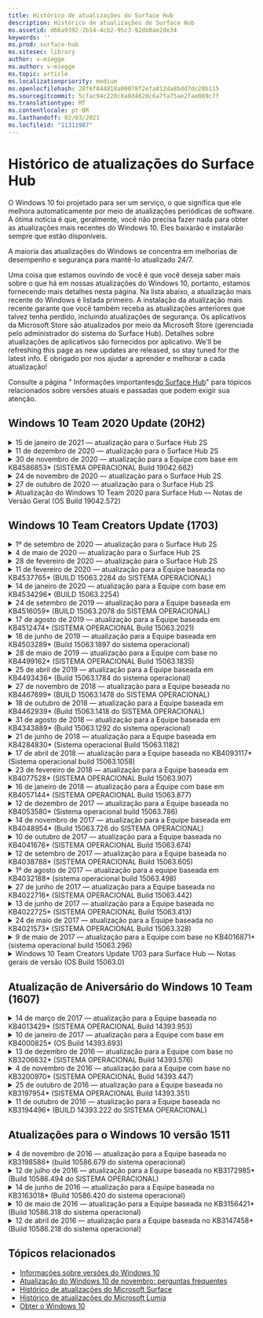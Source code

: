 ```yaml
---
title: Histórico de atualizações do Surface Hub
description: Histórico de atualizações do Surface Hub
ms.assetid: d66a9392-2b14-4cb2-95c3-92db0ae2de34
keywords: ''
ms.prod: surface-hub
ms.sitesec: library
author: v-miegge
ms.author: v-miegge
ms.topic: article
ms.localizationpriority: medium
ms.openlocfilehash: 28f6f844818a00078f2efa812da8bdd7dc28b115
ms.sourcegitcommit: 5cfac94c220c8a8d4620c6a7fa75ae2fae089c7f
ms.translationtype: MT
ms.contentlocale: pt-BR
ms.lasthandoff: 02/03/2021
ms.locfileid: "11311987"
---
```

# Histórico de atualizações do Surface Hub

O Windows 10 foi projetado para ser um serviço, o que significa que ele melhora automaticamente por meio de atualizações periódicas de software. A ótima notícia é que, geralmente, você não precisa fazer nada para obter as atualizações mais recentes do Windows 10. Eles baixarão e instalarão sempre que estão disponíveis.

A maioria das atualizações do Windows se concentra em melhorias de desempenho e segurança para mantê-lo atualizado 24/7.

Uma coisa que estamos ouvindo de você é que você deseja saber mais sobre o que há em nossas atualizações do Windows 10, portanto, estamos fornecendo mais detalhes nesta página. Na lista abaixo, a atualização mais recente do Windows é listada primeiro. A instalação da atualização mais recente garante que você também receba as atualizações anteriores que talvez tenha perdido, incluindo atualizações de segurança. Os aplicativos da Microsoft Store são atualizados por meio da Microsoft Store (gerenciada pelo administrador do sistema do Surface Hub). Detalhes sobre atualizações de aplicativos são fornecidos por aplicativo.
We'll be refreshing this page as new updates are released, so stay tuned for the latest info. E obrigado por nos ajudar a aprender e melhorar a cada atualização!

Consulte a página " Informações importantes[do Surface Hub](https://support.microsoft.com/products/surface-devices/surface-hub)" para tópicos relacionados sobre versões atuais e passadas que podem exigir sua atenção.

## Windows 10 Team 2020 Update (20H2)

<details>
<summary>15 de janeiro de 2021 — atualização para o Surface Hub 2S</summary>

Essa atualização é específica para o Surface Hub 2S e fornece as atualizações de driver e firmware descritas abaixo:

* Atualização do firmware do Surface SMC - 3.93.139.0
* Atualização UEFI do Surface - 694.3473.768.0
</details>

<details>
<summary>11 de dezembro de 2020 — atualização para o Surface Hub 2S</summary>

Essa atualização é específica para o Surface Hub 2S e fornece as atualizações de driver e firmware descritas abaixo:

* Atualização do firmware do Surface SMC - 3.92.139.0
* Atualização UEFI do Surface - 694.3447.768.0
</details>

<details>
<summary>30 de novembro de 2020 — atualização para a Equipe com base em KB4586853* (SISTEMA OPERACIONAL Build 19042.662)</summary>

Essa atualização do Surface Hub inclui melhorias de qualidade e correções de segurança. As principais atualizações do Surface Hub, ainda não descritas no Histórico de Atualizações do [Windows 10,](https://support.microsoft.com/help/4581839/windows-10-update-history)incluem:

* Atualize a página Configurações de Privacidade para fornecer opções adicionais.
* Correção que garante que a limpeza da sessão final remova totalmente todos os dados relacionados ao Edge Chromium.
* Resolve um problema em que as reuniões que já tinham sido iniciadas não eram exibidas na tela inicial/de boas-vindas.
* Resolve um problema com a recuperação de nuvem para localidades não en-US.
* Skype for Business
  * Melhora o desempenho do áudio direcional.
  * Sons reduzidos de "toque com caneta" ao usar Caneta durante chamadas do Skype for Business.
* Melhora a confiabilidade ao se inscrever no Programa Windows Insider.
* Melhora a confiabilidade do Shell de Equipe do Windows.

Consulte o guia de [administração do Surface Hub para](https://docs.microsoft.com/surface-hub/) habilbilenciar/desabilitar recursos e serviços do dispositivo. *[KB4586853](https://support.microsoft.com/help/4586853)
</details>

<details>
<summary>24 de novembro de 2020 — atualização para o Surface Hub 2S</summary>

Essa atualização é específica para o Surface Hub 2S e fornece as atualizações de driver e firmware descritas abaixo:

* Atualização do firmware do Surface SMC - 3.91.139.0
  * Melhore a confiabilidade do modo de espera conectado.
* Atualização do Surface Touch Firmware - 3.91.139.0
  * Melhore a resposta de toque em espera conectada.
* Atualização do firmware de áudio USB do Surface - 3.91.139.0
* Atualização do Firmware da Caneta Surface - 3.91.139.0
</details>

<details>
<summary>27 de outubro de 2020 — atualização para o Surface Hub 2S</summary>

Essa atualização é específica para o Surface Hub 2S e fornece as atualizações de driver e firmware descritas abaixo:

* Atualização do firmware do agregador do sistema Surface - 4.14.139.0
* Atualização UEFI do Surface - 694.3386.768.0
</details>

<details>
<summary>Atualização do Windows 10 Team 2020 para Surface Hub — Notas de Versão Geral (OS Build 19042.572)</summary>

Essa atualização do Surface Hub inclui melhorias de qualidade e correções de segurança. As principais atualizações do Surface Hub, ainda não descritas no Histórico de Atualizações do [Windows 10,](https://support.microsoft.com/help/4581839/windows-10-update-history)são notadas na página " Novidades na Atualização do[Windows 10 Team 2020".](https://docs.microsoft.com/surface-hub/surface-hub-2020-update-whats-new)

Confira a página " Instalar o[Windows 10 Team 2020 Update](https://docs.microsoft.com/surface-hub/surface-hub-2020-update)" para obter mais informações sobre a disponibilidade de atualização por região, método de distribuição e tipo de dispositivo.
</details>

## Windows 10 Team Creators Update (1703)

<details>
<summary>1º de setembro de 2020 — atualização para o Surface Hub 2S</summary>

Essa atualização é específica para o Surface Hub 2S e fornece as atualizações de driver e firmware descritas abaixo:

* Atualização do firmware do Surface SMC - 1.177.139.0
  * Aprimora cenários de reparo de campo.
* Atualização do firmware do Surface SSD - 5.14.139.0
  * Melhora a estabilidade do sistema.
* Driver do Surface Serial Hub - 9.40.139.0
  * Melhora a estabilidade do sistema.
</details>

<details>
<summary>4 de maio de 2020 — atualização para o Surface Hub 2S</summary>

Essa atualização é específica para o Surface Hub 2S e fornece as atualizações de driver e firmware descritas abaixo:

* Driver de áudio USB surface - 15.3.6.0
  * Melhora o desempenho do áudio direcional.
* Intel(R) exibe o driver de áudio - 10.27.0.5
  * Aprimora cenários de compartilhamento de tela.
* Driver gráfico Intel(R) - 26.20.100.7263
  * Melhora a estabilidade do sistema.
* Driver do Sistema Surface - 1.7.139.0
  * Melhora a estabilidade do sistema.
* Atualização do firmware do Surface SMC - 1.176.139.0
  * Melhora a estabilidade do sistema.
</details>

<details>
<summary>28 de fevereiro de 2020 — atualização para o Surface Hub 2S</summary>

Essa atualização é específica para o Surface Hub 2S e fornece as atualizações de driver e firmware descritas abaixo:

* Driver de integração do Surface – 13.46.139.0 
  * Melhora os cenários de brilho da exibição.
* Driver intel(R) Management Engine Interface - 1914.12.0.1256
  * Melhora a estabilidade do sistema.
* Atualização do firmware do Surface SMC - 1.161.139.0
  * Melhora o desempenho da bateria da caneta.
* Atualização UEFI do Surface - 694.2938.768.0
  * Melhora a estabilidade do sistema.
</details>

<details>
<summary>11 de fevereiro de 2020 — atualização para a Equipe baseada no KB4537765* (BUILD 15063.2284 do SISTEMA OPERACIONAL)</summary>

Essa atualização do Surface Hub inclui melhorias de qualidade e correções de segurança. As principais atualizações do Surface Hub, ainda não descritas no Histórico de Atualizações do [Windows 10,](https://support.microsoft.com/help/4018124/windows-10-update-history)incluem:

* Resolve um problema em que o Hub 2S não pode ser ouvido bem por outros participantes durante as chamadas do Skype for Business.
* Melhora a confiabilidade para alguns cenários de uso de idioma árabe, hebraico e outros RTL no Surface Hub.

Consulte o guia de [administração do Surface Hub para](https://docs.microsoft.com/surface-hub/) habilbilenciar/desabilitar recursos e serviços do dispositivo.
*[KB4537765](https://support.microsoft.com/help/4537765)
</details>

<details>
<summary>14 de janeiro de 2020 — atualização para a Equipe com base em KB4534296* (BUILD 15063.2254)</summary>

Essa atualização do Surface Hub inclui melhorias de qualidade e correções de segurança. As principais atualizações do Surface Hub, ainda não descritas no Histórico de Atualizações do [Windows 10,](https://support.microsoft.com/help/4018124/windows-10-update-history)incluem:

* Resolve um problema com a coleção de log do Microsoft Surface Hub 2S.

Consulte o guia de [administração do Surface Hub para](https://docs.microsoft.com/surface-hub/) habilbilenciar/desabilitar recursos e serviços do dispositivo.
*[KB4534296](https://support.microsoft.com/help/4534296)
</details>

<details>
<summary>24 de setembro de 2019 — atualização para a Equipe baseada em KB4516059* (BUILD 15063.2078 do SISTEMA OPERACIONAL)</summary>

Essa atualização do Surface Hub inclui melhorias de qualidade e correções de segurança. As principais atualizações do Surface Hub, ainda não descritas no Histórico de Atualizações do [Windows 10,](https://support.microsoft.com/help/4018124/windows-10-update-history)incluem:

 * Atualizar para a página configurações de recuperação do Surface Hub 2S para refletir com precisão as opções de recuperação.
 * Atualizar para a tela de boas-vindas do Surface Hub 2S para melhorar a reconhecimento do dispositivo.
 * Resolvido um problema em que o plano de fundo do Shell de Equipe do Windows era exibido incorretamente.
 * Solucionado um problema com a persistência de layout do Menu Iniciar quando configurado usando a política MDM.
 * Correção de um problema no Microsoft Edge que ocorre ao navegar em alguns sites internos.
 * Corrigido um problema no Skype for Business que ocorre ao apresentar no modo de tela inteira.

Consulte o guia de [administração do Surface Hub para](https://docs.microsoft.com/surface-hub/) habilbilenciar/desabilitar recursos e serviços do dispositivo.
*[KB4503289](https://support.microsoft.com/help/4503289)
</details>

<details>
<summary>17 de agosto de 2019 — atualização para a Equipe baseada em KB4512474* (SISTEMA OPERACIONAL Build 15063.2021)</summary>

Essa atualização do Surface Hub inclui melhorias de qualidade e correções de segurança. As principais atualizações do Surface Hub, ainda não descritas no Histórico de Atualizações do [Windows 10,](https://support.microsoft.com/help/4018124/windows-10-update-history)incluem:

 * Garante que o modo de Saída de Vídeo no Hub 2S padrão seja "Duplicado".
 * Melhora a confiabilidade para alguns cenários de uso de idioma árabe no Surface Hub.

Consulte o guia de [administração do Surface Hub para](https://docs.microsoft.com/surface-hub/) habilbilenciar/desabilitar recursos e serviços do dispositivo.
*[KB4503289](https://support.microsoft.com/help/4503289)
 </details>

<details>
<summary>18 de junho de 2019 — atualização para a Equipe baseada em KB4503289* (Build 15063.1897 do sistema operacional)</summary>

Essa atualização do Surface Hub inclui melhorias de qualidade e correções de segurança. As principais atualizações do Surface Hub, ainda não descritas no Histórico de Atualizações do [Windows 10,](https://support.microsoft.com/help/4018124/windows-10-update-history)incluem:

* Resolve um problema que impede que um usuário entre em um dispositivo Microsoft Surface Hub com uma conta do Azure Active Directory. Esse problema ocorre porque uma sessão anterior não terminou com êxito.
* Adiciona suporte para conexões TLS 1.2 a provedores de identidade e Exchange em cenários de configuração de conta de dispositivo.
* Correções para melhorar a confiabilidade do Aplicativo de Diagnóstico de Hardware no Hub 2S. 
* Correção para melhorar a consistência da experiência de configuração da primeira vez no Hub 2S. 

Consulte o guia de [administração do Surface Hub para](https://docs.microsoft.com/surface-hub/) habilbilenciar/desabilitar recursos e serviços do dispositivo.
*[KB4503289](https://support.microsoft.com/help/4503289)
</details>

<details>
<summary>28 de maio de 2019 — atualização para a Equipe com base no KB4499162* (SISTEMA OPERACIONAL Build 15063.1835)</summary>

Essa atualização do Surface Hub inclui melhorias de qualidade e correções de segurança. As principais atualizações do Surface Hub, ainda não descritas no Histórico de Atualizações do [Windows 10,](https://support.microsoft.com/help/4018124/windows-10-update-history)incluem:

* Garante que os usuários do Surface Hub não sejam solicitados a inserir credenciais de proxy depois que o recurso "Usar credenciais de conta de dispositivo" tiver sido habilitado.
* Resolve um problema em que as conexões do Skype falham periodicamente porque o áudio/vídeo não está usando o proxy correto.
* Adiciona suporte para TLS 1.2 no Skype for Business.
* Resolve uma falha de conexão SIP no cliente Skype quando o servidor Skype tem o TLS 1.0 ou TLS 1.1 desabilitado.

Consulte o guia de [administração do Surface Hub para](https://docs.microsoft.com/surface-hub/) habilbilenciar/desabilitar recursos e serviços do dispositivo.
*[KB4499162](https://support.microsoft.com/help/4499162)
</details>

<details>
<summary>25 de abril de 2019 — atualização para a Equipe baseada em KB4493436* (Build 15063.1784 do sistema operacional)</summary>

Essa atualização do Surface Hub inclui melhorias de qualidade e correções de segurança. As principais atualizações do Surface Hub, ainda não descritas no Histórico de Atualizações do [Windows 10,](https://support.microsoft.com/help/4018124/windows-10-update-history)incluem:

* Resolve o problema de sincronização de áudio e vídeo com alguns dispositivos USB que estão conectados ao Surface Hub.

Consulte o guia de [administração do Surface Hub para](https://docs.microsoft.com/surface-hub/) habilbilenciar/desabilitar recursos e serviços do dispositivo.
*[KB4493436](https://support.microsoft.com/help/4493436)
</details>

<details>
<summary>27 de novembro de 2018 — atualização para a Equipe baseada no KB4467699* (BUILD 15063.1478 do SISTEMA OPERACIONAL)</summary>

Essa atualização do Surface Hub inclui melhorias de qualidade e correções de segurança. As principais atualizações do Surface Hub, ainda não descritas no Histórico de Atualizações do [Windows 10,](https://support.microsoft.com/help/4018124/windows-10-update-history)incluem:

* Resolve um problema que impede que alguns usuários Signing-In "Minhas Reuniões e Arquivos".

Consulte o guia de [administração do Surface Hub para](https://docs.microsoft.com/surface-hub/) habilbilenciar/desabilitar recursos e serviços do dispositivo.
*[KBKB4467699](https://support.microsoft.com/help/KB4467699)
</details>

<details>
<summary>18 de outubro de 2018 — atualização para a Equipe baseada em KB4462939* (Build 15063.1418 do SISTEMA OPERACIONAL)</summary>

Essa atualização do Surface Hub inclui melhorias de qualidade e correções de segurança. As principais atualizações do Surface Hub, ainda não descritas no Histórico de Atualizações do [Windows 10,](https://support.microsoft.com/help/4018124/windows-10-update-history)incluem:

* Correções do Skype for Business: 
  * Resolve o problema de conexão do Skype for Business ao retomar do sleep
  * Resolve o problema de conexão de rede do Skype for Business quando o dispositivo está conectado à Internet
  * Resolve falha do Skype for Business ao pesquisar usuários no diretório
* Resolve o problema em que o Hub relata erroneamente "Nenhuma conexão com a Internet" em ambientes de proxy empresarial.
* Implementou um recurso que permite que os clientes o op-in para uma nova experiência de quadro de branco.

Consulte o guia de [administração do Surface Hub para](https://docs.microsoft.com/surface-hub/) habilbilenciar/desabilitar recursos e serviços do dispositivo.
*[KB4462939](https://support.microsoft.com/help/4462939)
</details>

<details>
<summary>31 de agosto de 2018 — atualização para a Equipe baseada em KB4343889* (Build 15063.1292 do sistema operacional)</summary>

Essa atualização do Surface Hub inclui melhorias de qualidade e correções de segurança. As principais atualizações do Surface Hub, ainda não descritas no Histórico de Atualizações do [Windows 10,](https://support.microsoft.com/help/4018124/windows-10-update-history)incluem:

* Adiciona suporte para o Microsoft Teams
* Resolve o problema de gerenciamento de tarefas com o registro do Intune
* Permite que os administradores desabilitem os serviços de Mensagens Instantâneas e Email para o Hub
* Correções adicionais de bugs e melhorias de confiabilidade para o aplicativo Do Skype for Business do Surface Hub

Consulte o guia de [administração do Surface Hub para](https://docs.microsoft.com/surface-hub/) habilbilenciar/desabilitar recursos e serviços do dispositivo.
*[KB4343889](https://support.microsoft.com/help/4343889)
</details>

<details>
<summary>21 de junho de 2018 — atualização para a Equipe baseada em KB4284830* (Sistema operacional Build 15063.1182)</summary>

Essa atualização do Surface Hub inclui melhorias de qualidade e correções de segurança. As principais atualizações do Surface Hub, ainda não descritas no Histórico de Atualizações do [Windows 10,](https://support.microsoft.com/help/4018124/windows-10-update-history)incluem:

* Alteração de telemetria no suporte aos requisitos de RGPD na EMEA

Consulte o guia de [administração do Surface Hub para](https://docs.microsoft.com/surface-hub/) habilbilenciar/desabilitar recursos e serviços do dispositivo.
*[KB4284830](https://support.microsoft.com/help/KB4284830)
</details>

<details>
<summary>17 de abril de 2018 — atualização para a Equipe baseada no KB4093117* (Sistema operacional build 15063.1058)</summary>

Essa atualização do Surface Hub inclui melhorias de qualidade e correções de segurança. As principais atualizações do Surface Hub, ainda não descritas no Histórico de Atualizações do [Windows 10,](https://support.microsoft.com/help/4018124/windows-10-update-history)incluem:

* Resolve um problema de projeção com fio
* Habilita a atualização em massa para determinadas políticas MDM (Gerenciamento de Dispositivo Móvel)
* Resolve o problema de discagem telefônica com chamadas internacionais
* Resolve o problema de resolução de imagem quando dois Surface Hubs in unem na mesma reunião
* Resolve o erro de tratamento de certificado do OMS (Operations Management Suite)
* Resolve um problema de segurança ao limpar no final de uma sessão
* Resolve o problema de Miracast quando o Surface Hub é especificado para canais 149 a 165
  * Os canais 149 a 165 continuarão a ser inutilizáveis na Europa, no Japão ou em Israel devido a regulamentações governamentais regionais

Consulte o guia de [administração do Surface Hub para](https://docs.microsoft.com/surface-hub/) habilbilenciar/desabilitar recursos e serviços do dispositivo.
*[KB4093117](https://support.microsoft.com/help/4093117)
</details>

<details>
<summary>23 de fevereiro de 2018 — atualização para a Equipe baseada em KB4077528* (SISTEMA OPERACIONAL Build 15063.907)</summary>

Essa atualização do Surface Hub inclui melhorias de qualidade e correções de segurança. As principais atualizações do Surface Hub, ainda não descritas no Histórico de Atualizações do [Windows 10,](https://support.microsoft.com/help/4018124/windows-10-update-history)incluem:

* Resolvido um problema em que as configurações do MDM não estavam sendo aplicadas corretamente
* Processo de limpeza aprimorado

Consulte o guia de [administração do Surface Hub para](https://docs.microsoft.com/surface-hub/) habilbilenciar/desabilitar recursos e serviços do dispositivo.
*[KB4077528](https://support.microsoft.com/help/4077528)
</details>

<details>
<summary>16 de janeiro de 2018 — atualização para a Equipe com base em KB4057144* (SISTEMA OPERACIONAL Build 15063.877)</summary>

Essa atualização do Surface Hub inclui melhorias de qualidade e correções de segurança. As principais atualizações do Surface Hub, ainda não descritas no Histórico de Atualizações do [Windows 10,](https://support.microsoft.com/help/4018124/windows-10-update-history)incluem:

* Adiciona a capacidade de gerenciar o layout do menu Iniciar via MDM
* Correção de bugs do MDM na configuração de rotação de senha

Consulte o guia de [administração do Surface Hub para](https://docs.microsoft.com/surface-hub/) habilbilenciar/desabilitar recursos e serviços do dispositivo.
*[KB4057144](https://support.microsoft.com/help/4057144)
</details>

<details>
<summary>12 de dezembro de 2017 — atualização para a Equipe baseada no KB4053580* (Sistema operacional build 15063.786)</summary>

Essa atualização do Surface Hub inclui melhorias de qualidade e correções de segurança. As principais atualizações do Surface Hub, ainda não descritas no Histórico de Atualizações do [Windows 10,](https://support.microsoft.com/help/4018124/windows-10-update-history)incluem:

* Resolve flashes de vídeo da câmera (destruir ou piscar) durante chamadas do Skype for Business
* Resolve o problema de ID de SSD da Central de Notificações

Consulte o guia de [administração do Surface Hub para](https://docs.microsoft.com/surface-hub/) habilbilenciar/desabilitar recursos e serviços do dispositivo.
*[KB4053580](https://support.microsoft.com/help/4053580)
</details>

<details>
<summary>14 de novembro de 2017 — atualização para a Equipe baseada em KB4048954* (Build 15063.726 do SISTEMA OPERACIONAL)</summary>

Essa atualização do Surface Hub inclui melhorias de qualidade e correções de segurança. As principais atualizações do Surface Hub, ainda não descritas no Histórico de Atualizações do [Windows 10,](https://support.microsoft.com/help/4018124/windows-10-update-history)incluem:

* Atualização de recursos que permite aos clientes habilitar a autenticação de rede 802.1x com fio usando a política MDM.
* Uma atualização de recurso que permite que os usuários selecionem dinamicamente um aplicativo de sua escolha ao abrir um arquivo.
* Correção que garante que a limpeza da Sessão Final remova completamente todas as conexões entre a conta do usuário e o dispositivo.
* Correção de desempenho que melhora o tempo de limpeza, bem como o tempo de conexão do Miracast.
* Introduz a utilização de Autenticação Fácil durante reuniões ad-hock.
* Correção que garante que os componentes de serviço usem o mesmo proxy configurado no dispositivo.
* Reduz e segura de forma mais detalhada a telemetria transmitida pelo dispositivo, reduzindo a utilização da largura de banda.
* Habilita um recurso permitindo que os usuários forneçam comentários à Microsoft após a conclusão de uma reunião.

Consulte o guia de [administração do Surface Hub para](https://docs.microsoft.com/surface-hub/) habilbilenciar/desabilitar recursos e serviços do dispositivo.
*[KB4048954](https://support.microsoft.com/help/4048954)
</details>

<details>
<summary>10 de outubro de 2017 — atualização para a Equipe baseada no KB4041676* (SISTEMA OPERACIONAL Build 15063.674)</summary>

Essa atualização do Surface Hub inclui melhorias de qualidade e correções de segurança. As principais atualizações do Surface Hub, ainda não descritas no Histórico de Atualizações do [Windows 10,](https://support.microsoft.com/help/4018124/windows-10-update-history)incluem:

* Skype for Business
  * Resolve o problema que exigia uma reinicialização do dispositivo ao retomar do sleep.
  * Corrige o problema em que os contatos externos não resolveram por meio da conta do Hub do Skype Online.
* PowerPoint
  * Corrige o problema em que algumas apresentações do PowerPoint não projetam no Hub.
* Geral
  * Correção para resolver o problema em que a porta USB não pôde ser desabilitada pelo Administrador do Sistema.

*[KB4041676](https://support.microsoft.com/help/4041676)
</details>

<details>
<summary>12 de setembro de 2017 — atualização para a Equipe baseada no KB4038788* (SISTEMA OPERACIONAL Build 15063.605) </summary>

Essa atualização do Surface Hub inclui melhorias de qualidade e correções de segurança. As principais atualizações do Surface Hub, ainda não descritas no Histórico de Atualizações do [Windows 10,](https://support.microsoft.com/help/4018124/windows-10-update-history)incluem:

* Segurança
  * Resolve o problema com o Bitlocker quando o dispositivo reaqueia do sleep.
* Geral
  * Reduz a frequência/quantidade de telemetria de saúde do dispositivo, melhorando o desempenho do sistema.
  * Corrige o problema que impedia que o dispositivo coletava logs do sistema.

*[KB4038788](https://support.microsoft.com/help/4038788)
</details>

<details>
<summary>1º de agosto de 2017 — atualização para a equipe baseada em KB4032188* (sistema operacional build 15063.498)</summary>

* Skype for Business 
  * Resolve o problema do Skype for Business Sign-In, que exigia a reinicialização do sistema ou a reinicialização do sistema.
  * Resolve o horário da reunião do Skype for Business que está sendo exibido incorretamente.
  * Correções para melhorar a confiabilidade do Skype for Business do Surface Hub.

*[KB4032188](https://support.microsoft.com/help/4032188)
</details>

<details>
<summary>27 de junho de 2017 — atualização para a Equipe baseada no KB4022716* (SISTEMA OPERACIONAL Build 15063.442)</summary>

Essa atualização do Surface Hub inclui melhorias de qualidade e correções de segurança. As principais atualizações do Surface Hub, ainda não descritas no Histórico de Atualizações do [Windows 10,](https://support.microsoft.com/help/4018124/windows-10-update-history)incluem:

* Resolver falhas de driver NVIDIA que podem exigir que o Surface Hub com 84" em 84" se a energia seja baixa, exigindo uma reinicialização manual.
* Resolvido um problema em que alguns aplicativos falham ao iniciar em um Surface Hub de 84".

*[KB4022716](https://support.microsoft.com/help/4022716)
</details>

<details>
<summary>13 de junho de 2017 — atualização para a Equipe baseada no KB4022725* (SISTEMA OPERACIONAL Build 15063.413)</summary>

Essa atualização do Surface Hub inclui melhorias de qualidade e correções de segurança. As principais atualizações do Surface Hub, ainda não descritas no Histórico de Atualizações do [Windows 10,](https://support.microsoft.com/help/4018124/windows-10-update-history)incluem:

* Geral
  * Problemas resolvidos de soltar caneta com canetas
  * Resolvido o problema que causava um tempo estendido para a reunião de "limpeza"

*[KB4022725](https://support.microsoft.com/help/4022725)
</details>

<details>
<summary>24 de maio de 2017 — atualização para a Equipe baseada no KB4021573* (SISTEMA OPERACIONAL Build 15063.328)</summary>

Essa atualização do Surface Hub inclui melhorias de qualidade e correções de segurança. As principais atualizações do Surface Hub, ainda não descritas no Histórico de Atualizações do [Windows 10,](https://support.microsoft.com/help/4018124/windows-10-update-history)incluem:

* Geral
  * Resolvido o problema com a retenção de configuração de proxy durante o problema de atualização

*[KB4021573](https://support.microsoft.com/help/4021573)
</details>

<details>
<summary>9 de maio de 2017 — atualização para a Equipe com base no KB4016871* (sistema operacional build 15063.296)</summary>

Essa atualização do Surface Hub inclui melhorias de qualidade e correções de segurança. As principais atualizações do Surface Hub, ainda não descritas no Histórico de Atualizações do [Windows 10,](https://support.microsoft.com/help/4018124/windows-10-update-history)incluem:

* Geral
  * Resolvido o problema do ciclo de sleep/wake
  * Resolvidos vários problemas de redefinição e recuperação
  * Resolvido o problema da guia Histórico de Atualizações
  * Resolvido o problema de lançamento do serviço Miracast
* Aplicativos
  * Erro de atualização do pacote do aplicativo fixo

*[KB4016871](https://support.microsoft.com/help/4016871)
</details>

<details>
<summary>Windows 10 Team Creators Update 1703 para Surface Hub — Notas gerais de versão (OS Build 15063.0)</summary>

Essa atualização do Surface Hub inclui melhorias de qualidade e correções de segurança. As principais atualizações do Surface Hub, ainda não descritas no Histórico de Atualizações do [Windows 10,](https://support.microsoft.com/help/4018124/windows-10-update-history)incluem:

* Evolução da experiência de tela grande 
  * Carrossel de reunião aprimorado em Boas-vindas e Iniciar
  * Ingressar em reuniões e encerrar a sessão diretamente do menu Iniciar
  * Os aplicativos podem utilizar mais da tela durante uma sessão
  * Controles simplificados do Skype
  * Mecanismos aprimorados para fornecer comentários
* Acessar Meu Conteúdo Pessoal*
  * Personal single sign-on from Welcome or Start
  * Ingressar em reuniões e encerrar a sessão diretamente do menu Iniciar
  * Acessar arquivos pessoais por meio do OneDrive for Business diretamente de Iniciar
  * Login de participante previamente preenchido
  * Fluxos de autenticação simplificados com o aplicativo "Authenticator"**
* Capacidade de & implantação 
  * Experiência de OOBE simplificada por meio do provisionamento em massa
  * Serviço de recuperação de dispositivo baseado em nuvem
  * Suporte a certificados de cliente corporativos
  * Suporte aprimorado a credenciais de proxy
  * Adicionado e /aprimorado o suporte à configuração de QoS (Qualidade de Serviço) do Skype
  * Foi adicionada a capacidade de definir o volume padrão do dispositivo em Configurações
  * Suporte aprimorado de MDM para configurações [do](https://docs.microsoft.com/surface-hub/remote-surface-hub-management) Surface Hub
* Segurança aprimorada 
  * Foi adicionada a capacidade de restringir unidades USB somente ao BitLocker
  * Capacidade adicionada para desabilitar portas USB via MDM
  * Foi adicionada a capacidade de desabilitar a funcionalidade "Retomar sessão" no tempo final
  * Adição de suporte a 802.1x com fio
* Áudio e projeção
  * Aprimoramentos do Dolby Audio "Human Speaker"
  * Sons reduzidos de "toque com caneta" ao usar Caneta durante chamadas do Skype for Business
  * Suporte adicionado para conexões de infraestrutura miracast
* Correções de confiabilidade e desempenho
  * Vários problemas de redefinição e recuperação foram resolvidos
  * Problema resolvido de autenticação do Exchange do Surface Hub ao utilizar certificados de cliente
  * Melhoria na Wi-Fi de rede e estabilidade de credenciais
  * Corrigimos problemas de transmissão de áudio e sincronização do Miracast durante a reprodução de vídeo
  * Configuração incluída para desabilitar o comportamento de conexão automática

*O recurso de entrada única requer o uso do Office365 e do OneDrive for Business **Consulte o Guia do Administrador para requisitos de serviço

</details>

## Atualização de Aniversário do Windows 10 Team (1607)

<details>
<summary>14 de março de 2017 — atualização para a Equipe baseada no KB4013429* (SISTEMA OPERACIONAL Build 14393.953)</summary>

Essa atualização do Surface Hub inclui melhorias de qualidade e correções de segurança. As principais atualizações do Surface Hub, ainda não descritas no Histórico de Atualizações do [Windows 10,](https://support.microsoft.com/help/4018124/windows-10-update-history)incluem:

* Geral
  * Correção de segurança do Explorador de Arquivos para impedir a navegação para locais de arquivos restritos
* Skype for Business
  * Correção para lidar com latência durante o compartilhamento de tela baseado em Área de Trabalho Remota

*[KB4013429](https://support.microsoft.com/help/4013429)
</details>

<details>
<summary>10 de janeiro de 2017 — atualização para a Equipe com base em KB4000825* (OS Build 14393.693)</summary>

Essa atualização do Surface Hub inclui melhorias de qualidade e correções de segurança. As principais atualizações do Surface Hub, ainda não descritas no Histórico de Atualizações do [Windows 10,](https://support.microsoft.com/help/4018124/windows-10-update-history)incluem:

* Seleção habilitada de layouts de teclado 106/109 para uso com teclados físicos japoneses

*[KB4000825](https://support.microsoft.com/help/4000825)
</details>

<details>
<summary>13 de dezembro de 2016 — atualização para a Equipe com base no KB3206632* (SISTEMA OPERACIONAL Build 14393.576)</summary>

Essa atualização do Surface Hub inclui melhorias de qualidade e correções de segurança. As principais atualizações do Surface Hub, ainda não descritas no Histórico de Atualizações do [Windows 10,](https://support.microsoft.com/help/4018124/windows-10-update-history)incluem:

* Resolve problemas de distorção de áudio de conexão com fio

*[KB3206632](https://support.microsoft.com/help/3206632)
</details>

<details>
<summary>4 de novembro de 2016 — atualização para a Equipe com base no KB3200970* (SISTEMA OPERACIONAL Build 14393.447)</summary>

Essa atualização para a Atualização de Aniversário do Windows 10 Team (versão 1607) para o Surface Hub inclui melhorias de qualidade e correções de segurança. As principais atualizações do Surface Hub, ainda não descritas no Histórico de Atualizações do [Windows 10,](https://support.microsoft.com/help/4018124/windows-10-update-history)incluem:

* Correções de bugs do Skype for Business para melhorar a confiabilidade

*[KB3200970](https://support.microsoft.com/help/3200970)
</details>

<details>
<summary>25 de outubro de 2016 — atualização para a Equipe baseada no KB3197954* (SISTEMA OPERACIONAL Build 14393.351)</summary>

Essa atualização do Surface Hub inclui melhorias de qualidade e correções de segurança. As principais atualizações do Surface Hub, ainda não descritas no Histórico de Atualizações do [Windows 10,](https://support.microsoft.com/help/4018124/windows-10-update-history)incluem:

* Habilitando o novo recurso de diminuição no sistema operacional e no Bios para reduzir o consumo de energia do Surface Hub e melhorar sua confiabilidade a longo prazo
* Geral
  * Resolve cenários em que o teclado virtual às vezes não aparece
  * Resolve a mudança de aplicativo do quadro de branco que ocasionalmente ocorre ao abrir uma reunião agendada
  * Resolve um problema que impedia que os administradores alteravam a senha do administrador local, após a redefinição do dispositivo
  * Alteração do BIOS resolvendo problemas com o controle da barra de status durante a redefinição do dispositivo
  * Atualização UEFI para resolver problemas de energia

*[KB3197954](https://support.microsoft.com/help/3197954)
</details>

<details>
<summary>11 de outubro de 2016 — atualização para a Equipe baseada no KB3194496* (BUILD 14393.222 do SISTEMA OPERACIONAL)</summary>

Esta atualização traz a Atualização de Aniversário do Windows 10 Team para o Surface Hub e inclui melhorias de qualidade e correções de segurança. (Seu dispositivo estará executando o Windows 10 versão 1607 depois de instalado.) As principais atualizações do Surface Hub, ainda não descritas no Histórico de Atualizações do [Windows 10,](https://support.microsoft.com/help/4018124/windows-10-update-history)incluem:

* Skype for Business
  * Melhorias de desempenho ao ingressar em reuniões, incluindo problemas ao ingressar em uma reunião usando contas federadas
  * Suporte a VBSS (Compartilhamento de Tela Baseado em Vídeo) agora disponível no Skype for Business para Surface Hub
  * Desconexão resolvida após 5 minutos de problema de tempo ocioso
  * Falha de compartilhamento de tela resolvido do Hub para Hub do Skype
  * Melhorias no vídeo do Skype, incluindo:
    * Perda de vídeo durante reunião com vários apresentadores de vídeo
    * Corte de vídeo durante chamadas
    * Vídeo de chamada de saída não exibido para outros participantes
  * Resolvido o problema com o erro de login do UPN
  * Resolvido um problema com o teclado de discagem durante o uso de chamadas sip (Session Initiation Protocol)
* Quadro de Comunicações
  * O usuário agora pode salvar e chamar de volta as sessões do quadro de comunicação usando o serviço online do OneDrive (via funcionalidade de compartilhamento)
  * Quadro de whiteboard de lançamento aprimorado ao remover a caneta do dock
* Aplicativos
  * Aplicativo Do OneDrive pré-instalado, para acessar seus arquivos pessoais e de trabalho
  * Aplicativo Fotos pré-instalado, para exibir fotos e vídeo
  * Aplicativo PowerBI pré-instalado para exibir painéis
  * Os aplicativos do Office – Word, Excel, PowerPoint – são todos habilitados para tinta
  * O Edge no Surface Hub agora dá suporte a sites baseados em Flash
* Geral
  * Seleção de Dispositivo de Áudio Habilitado (para Surface Hubs conectados usando dispositivos de áudio externos)
  * Suporte habilitado para HDCP no conector de saída DisplayPort
  * Alterações na interface do usuário do sistema para configurações de otimização de usabilidade (consulte Os Guias de Administração e [usuário](https://www.microsoft.com/surface/support/surface-hub) para obter detalhes adicionais)
  * Correções de bugs e otimizações de desempenho para acelerar o fluxo de login do Azure Active Directory
  * Tempo significativamente aprimorado necessário para redefinir e restaurar o Surface Hub
  * A interface do usuário do Windows Defender foi adicionada nas configurações
  * Toque da experiência do trabalho aprimorado para iniciar
  * Suporte habilitado para projeção sem fio superior a 1080p via Miracast, em dispositivos compatíveis
  * Resolvidos os estados de notificação falsa "Não há conexão com a Internet" e "Os compromissos podem estar des date" desde o início
  * Confiabilidade aprimorada do teclado virtual
  * Suporte adicional para a criação de pacotes de provisionamento do Surface Hub usando o Designer de Configuração do Windows & (ICD) e uma solução de monitoramento do Surface Hub aprimorada no Operations Management Suite (OMS)

*[KB3194496](https://support.microsoft.com/help/3194496)
</details>

## Atualizações para o Windows 10 versão 1511

<details>
<summary>4 de novembro de 2016 — atualização para a Equipe baseada no KB3198586* (build 10586.679 do sistema operacional)</summary>

Essa atualização para o Windows 10 Team (versão 1511) para o Surface Hub inclui melhorias de qualidade e correções de segurança descritas no Histórico de Atualizações do [Windows 10.](https://support.microsoft.com/help/4018124/windows-10-update-history) Não há itens específicos do Surface Hub nesta atualização.

*[KB3198586](https://support.microsoft.com/help/3198586)
</details>

<details>
<summary>12 de julho de 2016 — atualização para a Equipe baseada no KB3172985* (Build 10586.494 do SISTEMA OPERACIONAL)</summary>

Essa atualização inclui melhorias de qualidade e correções de segurança. Nenhum novo recursos do sistema operacional está sendo introduzido nesta atualização. As principais alterações específicas do Surface Hub (aquelas que ainda não estão incluídas no Histórico de Atualizações do [Windows 10),](https://support.microsoft.com/help/4018124/windows-10-update-history)incluem:

* Corrigido um problema que causava falhas no sistema Windows
* Corrigido um problema que causava falhas repetidas do Edge
* Corrigido o problema que causava falhas no serviço de pré-desligamento
* Corrigido um problema em que alguns dados de aplicativo não eram removidos corretamente após uma sessão
* Atualizado o driver NFC do Broadcom para melhorar o desempenho da NFC
* Driver de Wi-Fi de Miracast atualizado para melhorar o desempenho do Miracast
* Driver Nvidia atualizado para corrigir um bug de exibição no qual dispositivos Surface Hub de 84 polegadas mostram conteúdo esmaecida ou difusa
* Vários problemas do Skype for Business foram corrigidos, incluindo: 
  * Problema que causou a desconexão do Skype for Business durante as reuniões
  * Problema no qual os usuários não conseguiam ingressar em reuniões quando o organizador da reunião estava em uma configuração federada
  * Habilitando o compartilhamento de aplicativos do Skype for Business
  * Problema que causou falhas no aplicativo Skype
* Adicionado um prompt em "Configurações" para informar aos usuários que o sistema operacional pode ficar corrompido se a redefinição do dispositivo for interrompida antes da conclusão

*[KB3172985](https://support.microsoft.com/help/3172985)
</details>

<details>
<summary>14 de junho de 2016 — atualização para a Equipe baseada no KB3163018* (Build 10586.420 do sistema operacional)</summary>

Essa atualização do Surface Hub inclui melhorias de qualidade e correções de segurança. Nenhum novo recursos do sistema operacional está sendo introduzido nesta atualização. As principais atualizações do Surface Hub, ainda não descritas no Histórico de Atualizações do [Windows 10,](https://support.microsoft.com/help/4018124/windows-10-update-history)incluem:

* Versão restrita. Consulte 12 de julho de 2016 — [KB3172985](https://support.microsoft.com/en-us/help/3172985) (sistema operacional build 10586.494) para obter detalhes do pacote específico do Surface Hub

*[KB3163018](https://support.microsoft.com/help/3163018)
</details>

<details>
<summary>10 de maio de 2016 — atualização para a Equipe baseada no KB3156421* (Build 10586.318 do sistema operacional)</summary>

Essa atualização do Surface Hub inclui melhorias de qualidade e correções de segurança. Nenhum novo recursos do sistema operacional está sendo introduzido nesta atualização. As principais atualizações do Surface Hub, ainda não descritas no Histórico de Atualizações do [Windows 10,](https://support.microsoft.com/help/4018124/windows-10-update-history)incluem:

* Corrigido um problema que impedia a instalação de determinados aplicativos da Loja (OneDrive)
* Corrigido um problema que fez com que a entrada por toque parasse de responder em aplicativos

*[KB3156421](https://support.microsoft.com/help/3156421)
</details>

<details>
<summary>12 de abril de 2016 — atualização para a Equipe baseada no KB3147458* (Build 10586.218 do sistema operacional)</summary>

Essa atualização do Surface Hub inclui melhorias de qualidade e correções de segurança. Nenhum novo recursos do sistema operacional está sendo introduzido nesta atualização. As principais atualizações do Surface Hub, ainda não descritas no Histórico de Atualizações do [Windows 10,](https://support.microsoft.com/help/4018124/windows-10-update-history)incluem:

* Corrigido um problema em que o nível de volume não era redefinido corretamente entre sessões

*[KB3147458](https://support.microsoft.com/help/3147458)
</details>

## Tópicos relacionados

* [Informações sobre versões do Windows 10](https://go.microsoft.com/fwlink/p/?LinkId=724328)
* [Atualização do Windows 10 de novembro: perguntas frequentes](https://windows.microsoft.com/windows-10/windows-update-faq)
* [Histórico de atualizações do Microsoft Surface](https://go.microsoft.com/fwlink/p/?LinkId=724327)
* [Histórico de atualizações do Microsoft Lumia](https://go.microsoft.com/fwlink/p/?LinkId=785968)
* [Obter o Windows 10](https://go.microsoft.com/fwlink/p/?LinkId=616447)
